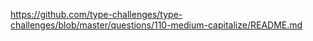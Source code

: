 https://github.com/type-challenges/type-challenges/blob/master/questions/110-medium-capitalize/README.md